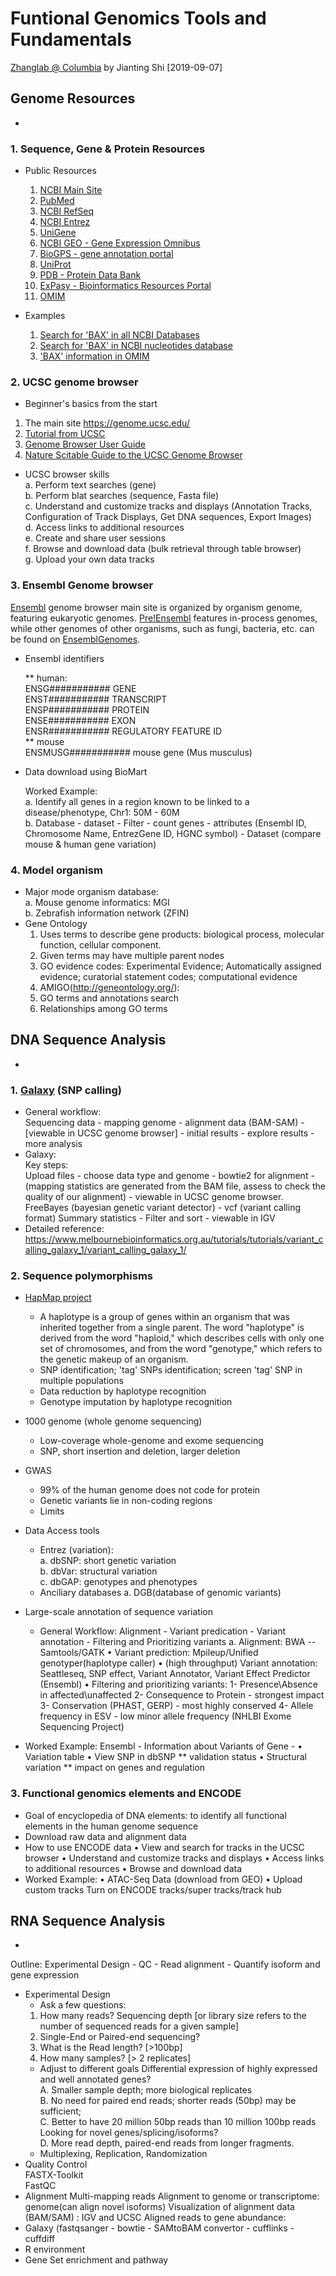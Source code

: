 # Funtional Genomics Tools and Fundamentals
[Zhanglab @ Columbia](https://hanruizhang.github.io/zhanglab/) by Jianting Shi [2019-09-07]

## Genome Resources
-
### 1. Sequence, Gene & Protein Resources

- Public Resources

	1) [NCBI Main Site](http://www.ncbi.nlm.nih.gov)   
	2) [PubMed](http://www.ncbi.nlm.nih.gov/pubmed)   
	3) [NCBI RefSeq](http://www.ncbi.nlm.nih.gov/refseq/)   
	4) [NCBI Entrez](http://www.ncbi.nlm.nih.gov/)   
	5) [UniGene](http://www.ncbi.nlm.nih.gov/sites/entrez?db=unigene)   
	6) [NCBI GEO - Gene Expression Omnibus](http://www.ncbi.nlm.nih.gov/geo/)  
	7) [BioGPS - gene annotation portal](http://biogps.org/)  
	8) [UniProt](http://www.uniprot.org)  
	9) [PDB - Protein Data Bank](http://www.rcsb.org/pdb/home/home.do)  
	10) [ExPasy - Bioinformatics Resources Portal](http://www.expasy.org/)  
	11) [OMIM](http://omim.org)
- Examples  
	1) [Search for 'BAX' in all NCBI Databases](https://www.ncbi.nlm.nih.gov/search/all/?term=bax)  
	2) [Search for 'BAX' in NCBI nucleotides database](https://www.ncbi.nlm.nih.gov/nuccore/?term=bax)  
	3) ['BAX' information in OMIM](https://omim.org/entry/600040)  

	
### 2. UCSC genome browser
- Beginner's basics from the start

1) The main site https://genome.ucsc.edu/  
2) [Tutorial from UCSC](https://genome.ucsc.edu/training/)  
3) [Genome Browser User Guide](https://genome.ucsc.edu/goldenPath/help/hgTracksHelp.html)  
4) [Nature Scitable Guide to the UCSC Genome Browser](www.nature.com/scitable/ebooks/guide-to-the-ucsc-genome-browser-16569863)

- UCSC browser skills  
		a. Perform text searches (gene)  
		b. Perform blat searches (sequence, Fasta file)  
		c. Understand and customize tracks and displays (Annotation Tracks, Configuration of Track Displays, Get DNA sequences, Export Images)  
		d. Access links to additional resources  
		e. Create and share user sessions  
		f. Browse and download data (bulk retrieval through table browser)  
		g. Upload your own data tracks  
	
### 3. Ensembl Genome browser
[Ensembl](https://useast.ensembl.org/index.html) genome browser main site is organized by organism genome,  featuring eukaryotic genomes. [Pre!Ensembl](http://pre.ensembl.org/index.html) features in-process genomes, while other genomes of other organisms, such as fungi, bacteria, etc. can be found on [EnsemblGenomes](http://ensemblgenomes.org/).   

- Ensembl identifiers

	** human:  
	ENSG########### GENE   
	ENST########### TRANSCRIPT  
	ENSP########### PROTEIN  
	ENSE########### EXON  
	ENSR########### REGULATORY FEATURE ID  
	** mouse  
	ENSMUSG########### mouse gene (Mus musculus)  
	
- Data download using BioMart 

	Worked Example:  
   a. Identify all genes in a region known to be linked to a disease/phenotype, Chr1: 50M - 60M  
   b. Database - dataset - Filter - count genes - attributes (Ensembl ID, Chromosome Name, EntrezGene ID, HGNC symbol) - Dataset (compare mouse & human gene variation)

### 4. Model organism
- Major mode organism database:  
		a. Mouse genome informatics: MGI  
		b. Zebrafish information network (ZFIN)  
- Gene Ontology  
  1. Uses terms to describe gene products: biological process, molecular function, cellular component.
  2. Given terms may have multiple parent nodes
  3. GO evidence codes: Experimental Evidence; Automatically assigned evidence; curatorial statement codes; computational evidence
  4. AMIGO(http://geneontology.org/):
  5. GO terms and annotations search
  6. Relationships among GO terms 
	      
	      
## DNA Sequence Analysis
-

### 1. [Galaxy](https://usegalaxy.org/) (SNP calling)
- General workflow:  
	Sequencing data - mapping genome - alignment data (BAM-SAM) - [viewable in UCSC genome browser] - initial results - explore results - more analysis
- Galaxy:  
	Key steps:  
	Upload files - choose data type and genome - bowtie2 for alignment - (mapping statistics are generated from the BAM file, assess to check the quality of our alignment) - viewable in UCSC genome browser.   
	FreeBayes (bayesian genetic variant detector) - vcf (variant calling format)
	Summary statistics - Filter and sort - viewable in IGV
- Detailed reference:
	https://www.melbournebioinformatics.org.au/tutorials/tutorials/variant_calling_galaxy_1/variant_calling_galaxy_1/
	
### 2. Sequence polymorphisms
	
- [HapMap project](https://www.genome.gov/10001688/international-hapmap-project)  
	* A haplotype is a group of genes within an organism that was inherited together from a single parent. The word "haplotype" is derived from the word "haploid," which describes cells with only one set of chromosomes, and from the word "genotype," which refers to the genetic makeup of an organism.
	* SNP identification; 'tag' SNPs identification; screen 'tag' SNP in multiple populations
	* Data reduction by haplotype recognition 
	* Genotype imputation by haplotype recognition

- 1000 genome (whole genome sequencing)  
	* Low-coverage whole-genome and exome sequencing  
	* SNP, short insertion and deletion, larger deletion
	
- GWAS  
	* 99% of the human genome does not code for protein  
	* Genetic variants lie in non-coding regions  
	* Limits
	
- Data Access tools  
	* Entrez (variation):   
		a. dbSNP: short genetic variation  
		b. dbVar: structural variation  
		c. dbGAP: genotypes and phenotypes  
	* Anciliary databases
	  a. DGB(database of genomic variants)
	
- Large-scale annotation of sequence variation
   * General Workflow:
	Alignment - Variant predication - Variant annotation - Filtering and Prioritizing variants
	a. Alignment: BWA -- Samtools/GATK
	• Variant prediction: Mpileup/Unified genotyper(haplotype caller)
	• (high throughput) Variant annotation: Seattleseq, SNP effect, Variant Annotator, Variant Effect Predictor (Ensembl)
	• Filtering and prioritizing variants: 
		1- Presence\Absence in affected\unaffected
		2- Consequence to Protein - strongest impact
		3- Conservation (PHAST, GERP) - most highly conserved
		4- Allele frequency in ESV - low minor allele frequency (NHLBI Exome Sequencing Project)
		
- Worked Example:
	Ensembl - Information about Variants of Gene - 
	• Variation table
	• View SNP in dbSNP ** validation status
	• Structural variation ** impact on genes and regulation
	
		
### 3. Functional genomics elements and ENCODE
- Goal of encyclopedia of DNA elements: to identify all functional elements in the human genome sequence
- Download raw data and alignment data
- How to use ENCODE data
	• View and search for tracks in the UCSC browser
	• Understand and customize tracks and displays
	• Access links to additional resources
	• Browse and download data
- Worked Example:
	• ATAC-Seq Data (download from GEO)
	• Upload custom tracks
Turn on ENCODE tracks/super tracks/track hub

## RNA Sequence Analysis
-
Outline: Experimental Design - QC - Read alignment - Quantify isoform and gene expression

- Experimental Design  
	* Ask a few questions:  
	1. How many reads? Sequencing depth [or library size refers to the number of sequenced reads for a given sample]  
	2. Single-End or Paired-end sequencing?
	3. What is the Read length? [>100bp]
	4. How many samples? [> 2 replicates]  
	* Adjust to different goals
	Differential expression of highly expressed and well annotated genes?  
	A. Smaller sample depth; more biological replicates  
	B. No need for paired end reads; shorter reads (50bp) may be sufficient;  
	C. Better to have 20 million 50bp reads than 10 million 100bp reads  
	Looking for novel genes/splicing/isoforms?  
	D. More read depth, paired-end reads from longer fragments.  
	* Multiplexing, Replication, Randomization
- Quality Control  
	FASTX-Toolkit  
	FastQC
- Alignment
	Multi-mapping reads
	Alignment to genome or transcriptome: genome(can align novel isoforms)
	Visualization of alignment data (BAM/SAM) : IGV and UCSC
	Aligned reads to gene abundance:
- Galaxy (fastqsanger - bowtie - SAMtoBAM convertor - cufflinks - cuffdiff
- R environment
- Gene Set enrichment and pathway

